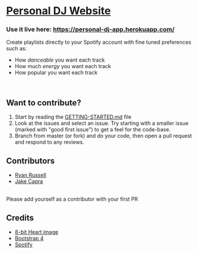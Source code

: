 # [Personal DJ Website](https://personal-dj-app.herokuapp.com/)
### Use it live here: https://personal-dj-app.herokuapp.com/ <br>
Create playlists directly to your Spotify account with fine tuned preferences such as:
- How *danceable* you want each track
- How much *energy* you want each track
- How popular you want each track 
<br>

## Want to contribute?
1. Start by reading the [GETTING-STARTED.md](https://github.com/RyanRussell00/personal-dj/blob/master/GETTING-STARTED.md) file
2. Look at the issues and select an issue. Try starting with a smaller issue (marked with "good first issue") to get a feel for the code-base.
3. Branch from master (or fork) and do your code, then open a pull request and respond to any reviews.

## Contributors
- [Ryan Russell](https://github.com/RyanRussell00)
- [Jake Capra](https://github.com/JakeCapra)

<br>Please add yourself as a contributor with your first PR

## Credits
- [8-bit Heart image](https://www.deviantart.com/kennywfz/art/Glassy-8-Bit-Heart-Icon-293833929)
- [Bootstrap 4](https://getbootstrap.com/)
- [Spotify](https://developer.spotify.com/documentation/web-api/)
